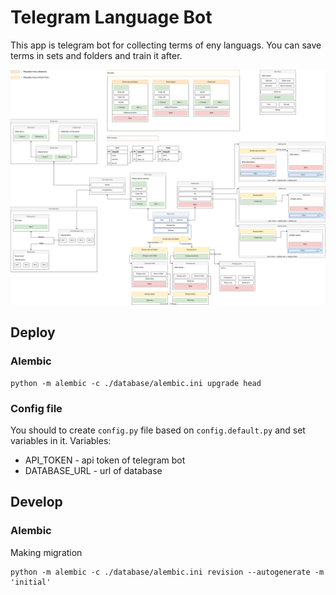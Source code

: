 # Telegram Language Bot

This app is telegram bot for collecting terms of eny languags. You can save terms in sets and folders and train it after.

![menues-diagram](bot-routing-map.drawio.svg)

## Deploy

### Alembic

``` shell
python -m alembic -c ./database/alembic.ini upgrade head
```

### Config file

You should to create `config.py` file based on `config.default.py` and set variables in it.
Variables:

+ API_TOKEN - api token of telegram bot
+ DATABASE_URL - url of database

## Develop

### Alembic

Making migration

``` shell
python -m alembic -c ./database/alembic.ini revision --autogenerate -m 'initial'
```
